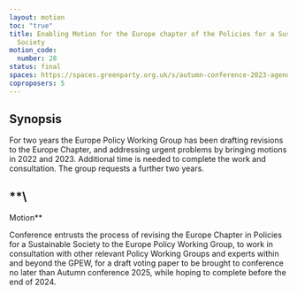 ```yaml
---
layout: motion
toc: "true"
title: Enabling Motion for the Europe chapter of the Policies for a Sustainable
  Society
motion_code:
  number: 28
status: final
spaces: https://spaces.greenparty.org.uk/s/autumn-conference-2023-agenda-forum/post/post/view?id=11144
coproposers: 5
---
```

## **Synopsis**

For two years the Europe Policy Working Group has been drafting revisions to the Europe Chapter, and addressing urgent problems by bringing motions in 2022 and 2023. Additional time is needed to complete the work and consultation. The group requests a further two years.

## **\
Motion**

Conference entrusts the process of revising the Europe Chapter in Policies for a Sustainable Society to the Europe Policy Working Group, to work in consultation with other relevant Policy Working Groups and experts within and beyond the GPEW, for a draft voting paper to be brought to conference no later than Autumn conference 2025, while hoping to complete before the end of 2024.
